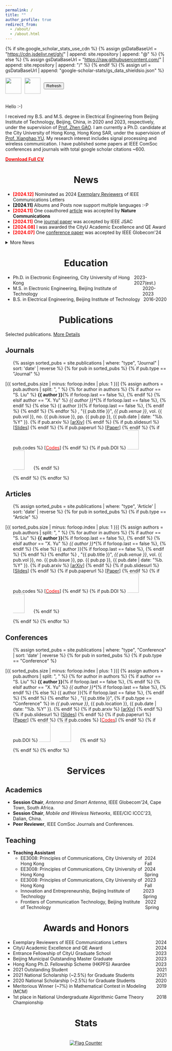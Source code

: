 ```yaml
---
permalink: /
title: ""
author_profile: true
redirect_from: 
  - /about/
  - /about.html
---
```


<style type="text/css">
    h1 {text-align: center}
	h2 {text-align: left}
</style>

<style type="text/css">
	.someClass {
		display: flex;
		justify-content: space-between;
	}

	.content-container {
      display: flex;
      align-items: center;
      gap: 10px; /* 设置元素之间的间距 */
      flex-wrap: wrap; /* 如果屏幕过窄，元素会自动换行 */
    }

    .button-container {
      position: relative;
      display: inline-block;
    }

	/* Tooltip styling */
    .tooltip {
      visibility: hidden;
      background-color: #333;
      color: #fff;
      text-align: center;
      border-radius: 5px;
      padding: 5px;
      position: absolute;
      z-index: 1;
      bottom: 125%; /* Position above the button */
      left: 50%;
      transform: translateX(-50%);
      white-space: nowrap;
      font-size: 14px;
      opacity: 0;
      transition: opacity 0.3s;
    }

    /* Tooltip arrow */
    .tooltip::after {
      content: "";
      position: absolute;
      top: 100%; /* Position below the tooltip */
      left: 50%;
      transform: translateX(-50%);
      border-width: 5px;
      border-style: solid;
      border-color: #333 transparent transparent transparent;
    }

    /* Show tooltip on hover */
    .button-container:hover .tooltip {
      visibility: visible;
      opacity: 1;
    }
</style>

<script>
function refreshPage() {
      location.reload();
    }
</script>

{% if site.google_scholar_stats_use_cdn %}
{% assign gsDataBaseUrl = "https://cdn.jsdelivr.net/gh/" | append: site.repository | append: "@" %}
{% else %}
{% assign gsDataBaseUrl = "https://raw.githubusercontent.com/" | append: site.repository | append: "/" %}
{% endif %}
{% assign url = gsDataBaseUrl | append: "google-scholar-stats/gs_data_shieldsio.json" %}

<div class="content-container" style="font-size:0.8em;">
<img src="https://img.shields.io/github/actions/workflow/status/scliubit/scliubit.github.io/google_citation.yml?branch=main&logo=github" height="50px">
<img src="https://img.shields.io/github/last-commit/scliubit/scliubit.github.io?logo=github" height="50px">
<!-- <img src="https://hits.seeyoufarm.com/api/count/incr/badge.svg?url=https%3A%2F%2Fscliubit.github.io&count_bg=%2379C83D&title_bg=%23555555&icon=googleanalytics.svg&icon_color=%23E7E7E7&title=visits&edge_flat=false" height="50px"/> -->
<div class="button-container">
      <button class="refresh-btn" onclick="refreshPage()">Refresh</button>
      <div class="tooltip">Refresh for Updates</div>
</div>
<!-- <button class="refresh-btn" onclick="refreshPage()" height="50px">Refresh</button><div class="tooltip">Click to refresh the page</div> -->
</div>
<br>

Hello :-)

I received my B.S. and M.S. degree in Electrical Engineering from Beijing Institute of Technology, Beijing, China, in 2020 and 2023, respectively, under the supervision of <a href="https://gaozhen16.github.io" target="_blank">Prof. Zhen GAO</a>. I am currently a Ph.D. candidate at the City University of Hong Kong, Hong Kong SAR, under the supervision of <a href="https://www.ee.cityu.edu.hk/~alexyu/" target="_blank">Prof. Xianghao YU</a>. My research interest includes signal processing and wireless communication. I have published some papers at IEEE ComSoc conferences and journals with total google scholar citations ~600.

<b><a href="/files/CV_Shicong.pdf" ><font color="#FF0000">Download Full CV</font></a></b>

# News

- <b><font color="#FF0000">[2024.12]</font></b> Nominated as 2024 <a href="https://www.comsoc.org/publications/journals/ieee-comml/reviewer-and-editor-appreciation" target="_blank">Exemplary Reviewers</a> of IEEE Communications Letters
- <b><font color="#000000">[2024.11]</font></b> Albums and Posts now support multiple languages :-P
- <b><font color="#FF0000">[2024.11]</font></b> One coauthored <a href="https://www.nature.com/articles/s41467-024-54168-3" target="_blank">article</a> was accepted by <b>Nature Communications</b>
- <b><font color="#FF0000">[2024.11]</font></b> One <a href="https://arxiv.org/abs/2403.11809" target="_blank">journal paper</a> was accepted by IEEE JSAC
- <b><font color="#FF0000">[2024.08]</font></b> I was awarded the CityU Academic Excellence and QE Award
- <b><font color="#FF0000">[2024.07]</font></b> One <a href="https://arxiv.org/abs/2405.01000" target="_blank">conference paper</a> was accepted by IEEE Globecom'24

<details><summary>More News</summary>
<ul>
<li><b>[2023.10]</b> One <a href="https://arxiv.org/abs/2310.18180" target="_blank">conference paper</a> was accepted by IEEE ICC'23</li>
</ul>
</details>


# Education

- <div class="someClass"><div>Ph.D. in Electronic Engineering, City University of Hong Kong</div><div>2023-2027(est.)</div></div>
- <div class="someClass"><div>M.S. in Electronic Engineering, Beijing Institute of Technology</div><div>2020-2023</div></div>
- <div class="someClass"><div>B.S. in Electrical Engineering, Beijing Institute of Technology</div><div>2016-2020</div></div>


# Publications

Selected publications. <a href="/publications/">More Details</a>

## Journals

<ol class="publications">
{% assign sorted_pubs = site.publications | where: "type", "Journal" | sort: 'date' | reverse %}
{% for pub in sorted_pubs %}
	{% if pub.type == "Journal" %}
	<p style="text-indent: -1.5rem;margin-left: 0rem;">
	<span class="publications-number">[{{ sorted_pubs.size | minus: forloop.index | plus: 1  }}]</span>
	{% assign authors = pub.authors | split: ", " %}
	{% for author in authors %}
		{% if author == "S. Liu" %}
			<strong>{{ author }}</strong>{% if forloop.last == false %}, {% endif %}
		{% elsif author == "X. Yu" %}
			<i>{{ author }}*</i>{% if forloop.last == false %}, {% endif %}
		{% else %}
		  	{{ author }}{% if forloop.last == false %}, {% endif %}
		{% endif %}
	{% endfor %}
	, "{{ pub.title }}", <i>{{ pub.venue }}</i>, vol. {{ pub.vol }}, no. {{ pub.issue }}, pp. {{ pub.pp }}, {{ pub.date | date: "%b. %Y" }}.
	{% if pub.arxiv %}
		[<a href="{{ pub.arxiv }}" target="_blank">arXiv</a>]
	{% endif %}
	{% if pub.slidesurl %}
		[<a href="{{ pub.slidesurl }}" target="_blank">Slides</a>]
	{% endif %}
	{% if pub.paperurl %}
		[<a href="{{ pub.paperurl }}" target="_blank">Paper</a>]
	{% endif %}
	{% if pub.codes %}
		[<a href="{{ pub.codes }}" target="_blank"><font color="#FF0000">Codes</font></a>]
	{% endif %}
	{% if pub.DOI %}
		<a href="https://doi.org/{{ pub.DOI }}" target="_blank"><img src="https://zenodo.org/badge/DOI/{{ pub.DOI }}.svg" height="60px"></a>
		<img src="https://api.juleskreuer.eu/citation-badge.php?doi={{ pub.DOI }}" height="60px">
	{% endif %}
	<br>
  	</p>
	{% endif %}
{% endfor %}
</ol>

## Articles


<ol class="publications">
{% assign sorted_pubs = site.publications | where: "type", 'Article' | sort: 'date' | reverse %}
{% for pub in sorted_pubs %}
	{% if pub.type == "Article" %}
	<p style="text-indent: -1.5rem;margin-left: 0rem;">
	<span class="publications-number">[{{ sorted_pubs.size | minus: forloop.index | plus: 1  }}]</span>
	{% assign authors = pub.authors | split: ", " %}
	{% for author in authors %}
		{% if author == "S. Liu" %}
			<strong>{{ author }}</strong>{% if forloop.last == false %}, {% endif %}
		{% elsif author == "X. Yu" %}
			<i>{{ author }}*</i>{% if forloop.last == false %}, {% endif %}
		{% else %}
		  	{{ author }}{% if forloop.last == false %}, {% endif %}
		{% endif %}
	{% endfor %}
	, "{{ pub.title }}", <i>{{ pub.venue }}</i>, vol. {{ pub.vol }}, no. {{ pub.issue }}, pp. {{ pub.pp }}, {{ pub.date | date: "%b. %Y" }}.
	{% if pub.arxiv %}
		[<a href="{{ pub.arxiv }}" target="_blank">arXiv</a>]
	{% endif %}
	{% if pub.slidesurl %}
		[<a href="{{ pub.slidesurl }}" target="_blank">Slides</a>]
	{% endif %}
	{% if pub.paperurl %}
		[<a href="{{ pub.paperurl }}" target="_blank">Paper</a>]
	{% endif %}
	{% if pub.codes %}
		[<a href="{{ pub.codes }}" target="_blank"><font color="#FF0000">Codes</font></a>]
	{% endif %}
	{% if pub.DOI %}
		<a href="https://doi.org/{{ pub.DOI }}" target="_blank"><img src="https://zenodo.org/badge/DOI/{{ pub.DOI }}.svg" height="60px"></a>
		<img src="https://api.juleskreuer.eu/citation-badge.php?doi={{ pub.DOI }}" height="60px">
	{% endif %}
	<br>
  	</p>
	{% endif %}
{% endfor %}
</ol>

## Conferences

<ol class="publications">
{% assign sorted_pubs = site.publications | where: "type", "Conference" | sort: 'date' | reverse %}
{% for pub in sorted_pubs %}
	{% if pub.type == "Conference" %}
	<p style="text-indent: -1.5rem;margin-left: 0rem;">
    <span class="publications-number">[{{ sorted_pubs.size | minus: forloop.index | plus: 1  }}]</span>
    {% assign authors = pub.authors | split: ", " %}
    {% for author in authors %}
        {% if author == "S. Liu" %}
        	<strong>{{ author }}</strong>{% if forloop.last == false %}, {% endif %}
		{% elsif author == "X. Yu" %}
			<i>{{ author }}*</i>{% if forloop.last == false %}, {% endif %}
        {% else %}
          	{{ author }}{% if forloop.last == false %}, {% endif %}
        {% endif %}
    {% endfor %}
    , "{{ pub.title }}",
	{% if pub.type == "Conference" %}
		in <i>{{ pub.venue }}</i>, {{ pub.location }}, {{ pub.date | date: "%b. %Y" }}.
	{% endif %}
	{% if pub.arxiv %}
		[<a href="{{ pub.arxiv }}" target="_blank">arXiv</a>]
	{% endif %}
	{% if pub.slidesurl %}
		[<a href="{{ pub.slidesurl }}" target="_blank">Slides</a>]
	{% endif %}
	{% if pub.paperurl %}
		[<a href="{{ pub.paperurl }}" target="_blank">Paper</a>]
	{% endif %}
	{% if pub.codes %}
		[<a href="{{ pub.codes }}" target="_blank"><font color="#FF0000">Codes</font></a>]
	{% endif %}
	{% if pub.DOI %}
		<a href="https://doi.org/{{ pub.DOI }}" target="_blank"><img src="https://zenodo.org/badge/DOI/{{ pub.DOI }}.svg" height="60px"></a>
		<img src="https://api.juleskreuer.eu/citation-badge.php?doi={{ pub.DOI }}" height="60px">
	{% endif %}
	<br>
  	</p>
	{% endif %}
{% endfor %}
</ol>

# Services


## Academics

- **Session Chair**, <i>Antenna and Smart Antenna</i>, IEEE Globecom'24, Cape Town, South Africa.
- **Session Chair**, <i>Mobile and Wireless Networks</i>, IEEE/CIC ICCC'23, Dalian, China.
- **Peer Reviewer**, IEEE ComSoc Journals and Conferences.

## Teaching

- **Teaching Assistant**
	- <div class="someClass"><div>EE3008: Principles of Communications, City University of Hong Kong</div><div>2024&nbsp;&nbsp;&nbsp;&nbsp;&nbsp; Fall</div></div>
	- <div class="someClass"><div>EE3008: Principles of Communications, City University of Hong Kong</div><div>2024 Spring</div></div>
	- <div class="someClass"><div>EE3008: Principles of Communications, City University of Hong Kong</div><div>2023&nbsp;&nbsp;&nbsp;&nbsp;&nbsp; Fall</div></div>
	- <div class="someClass"><div>Innovation and Entrepreneurship, Beijing Institute of Technology</div><div>2023 Spring</div></div>
	- <div class="someClass"><div>Frontiers of Communication Technology, Beijing Institute of Technology</div><div>2022 Spring</div></div>

# Awards and Honors

- <div class="someClass"><div>Exemplary Reviewers of IEEE Communications Letters</div><div>2024</div></div>
- <div class="someClass"><div>CityU Academic Excellence and QE Award</div><div>2024</div></div>
- <div class="someClass"><div>Entrance Fellowship of CityU Graduate School</div><div>2023</div></div>
- <div class="someClass"><div>Beijing Municipal Outstanding Master Graduate</div><div>2023</div></div>
- <div class="someClass"><div>Hong Kong Ph.D. Fellowship Scheme (HKPFS) Awardee</div><div>2023</div></div>
- <div class="someClass"><div>2021 Outstanding Student</div><div>2021</div></div>
- <div class="someClass"><div>2021 National Scholarship (~2.5%) for Graduate Students</div><div>2021</div></div>
- <div class="someClass"><div>2020 National Scholarship (~2.5%) for Graduate Students</div><div>2020</div></div>
- <div class="someClass"><div>Meritorious Winner (~7%) in Mathematical Contest in Modeling (MCM)</div><div>2019</div></div>
- <div class="someClass"><div>1st place in National Undergraduate Algorithmic Game Theory Championship</div><div>2018</div></div>



# Stats
<br>
<!-- <hr> -->
<style>
    .center {
        text-align: center;
		width: 300px;
		margin: 0 auto;
    }
    hr {
        width: 200px; /* Adjust width as needed */
        margin: 0 auto; /* Center the hr */
    }
</style>

<div class='center'>
<script type='text/javascript' id='clustrmaps' src='//cdn.clustrmaps.com/map_v2.js?cl=ffffff&w=300&t=tt&d=dmVatQT8g0590arpll0thgjnbjngqp0QqLSiLkH5KuU'></script>
</div>

<div class='center'>
<a href="https://info.flagcounter.com/4GAt"><img src="https://s01.flagcounter.com/count2/4GAt/bg_FFFFFF/txt_000000/border_CCCCCC/columns_4/maxflags_4/viewers_0/labels_0/pageviews_1/flags_0/percent_0/" alt="Flag Counter" border="0"></a>
</div>

